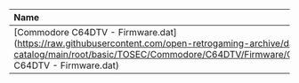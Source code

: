 |Name|Size|
|:---|---:|
|[Commodore C64DTV - Firmware.dat](https://raw.githubusercontent.com/open-retrogaming-archive/dat-catalog/main/root/basic/TOSEC/Commodore/C64DTV/Firmware/Commodore C64DTV - Firmware.dat)|1865|
